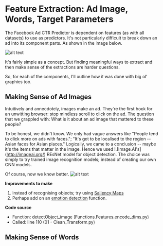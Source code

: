 # Feature Extraction: Ad Image, Words, Target Parameters

The Facebook Ad CTR Predictor is dependent on features (as with all datasets) to use as predictors. It's not particularly difficult to break down an ad into its component parts. As shown in the image below. 

![alt text](https://github.com/skybe077/Facebook_Ad_CTR_predictor/blob/master/images/features.JPG "Features to Extract and Make Sense of")

It's fairly simple as a concept. But finding meaningful ways to extract and then make sense of the extractions are harder questions. 

So, for each of the components, I'll outline how it was done with big ol' graphics too. 


## Making Sense of Ad Images

Intuitively and annecdotely, images make an ad. They're the first hook for an unwitting browser: stop mindless scroll to click on the ad. The question that we grappled with: What is it about an ad image that mattered to these people? 

To be honest, we didn't know. We only had vague answers like "People tend to click more on ads with faces."; "It's got to be localised to the region -- Asian faces for Asian places." Logically, we came to a conclusion -- maybe it's the items that matter in the image. Hence we used !.[Image.AI's] (http://imageai.org/) REsNet model for object detection. The choice was simply to try trained image recognition models; instead of creating our own CNN models. 

Of course, now we know better.
![alt text](https://github.com/skybe077/Facebook_Ad_CTR_predictor/blob/master/images/Images.JPG "Image.AI Image Extraction")

**Improvements to make**
1. Instead of recognising objects; try using [Saliency Maps](https://github.com/skybe077/Facebook_Ad_CTR_predictor/blob/master/images/saliency%20maps.jpg)
2. Perhaps add on an [emotion detection](https://azure.microsoft.com/en-us/blog/face-and-emotion-detection/) function. 

**Code source**
* Function: detectObject_image (Functions.Features.encode_dims.py)
* Called: line 110 (01 - Clean_Transform.py)

## Making Sense of Words 

